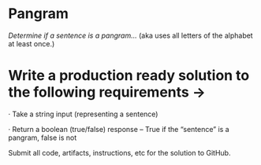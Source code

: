 # Pangram
<i>Determine if a sentence is a pangram…</i> (aka uses all letters of the alphabet at least once.)

# Write a production ready solution to the following  requirements ->

·         Take a string input (representing a sentence)

·         Return a boolean (true/false) response – True if the  “sentence” is a pangram, false is not

Submit all code, artifacts, instructions, etc for the solution to GitHub.
